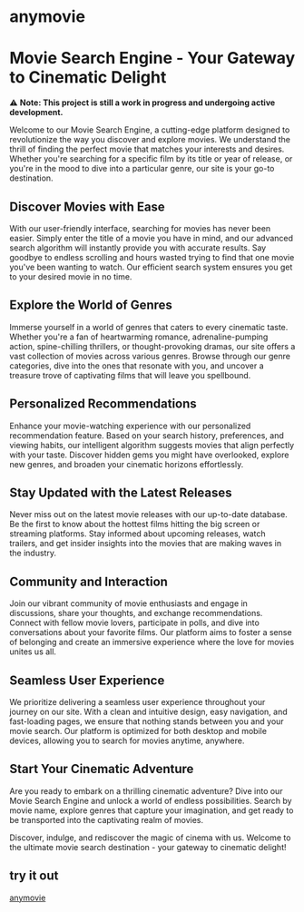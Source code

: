 # anymovie

# Movie Search Engine - Your Gateway to Cinematic Delight

⚠️ **Note: This project is still a work in progress and undergoing active development.**

Welcome to our Movie Search Engine, a cutting-edge platform designed to revolutionize the way you discover and explore movies. We understand the thrill of finding the perfect movie that matches your interests and desires. Whether you're searching for a specific film by its title or year of release, or you're in the mood to dive into a particular genre, our site is your go-to destination.

## Discover Movies with Ease

With our user-friendly interface, searching for movies has never been easier. Simply enter the title of a movie you have in mind, and our advanced search algorithm will instantly provide you with accurate results. Say goodbye to endless scrolling and hours wasted trying to find that one movie you've been wanting to watch. Our efficient search system ensures you get to your desired movie in no time.

## Explore the World of Genres

Immerse yourself in a world of genres that caters to every cinematic taste. Whether you're a fan of heartwarming romance, adrenaline-pumping action, spine-chilling thrillers, or thought-provoking dramas, our site offers a vast collection of movies across various genres. Browse through our genre categories, dive into the ones that resonate with you, and uncover a treasure trove of captivating films that will leave you spellbound.

## Personalized Recommendations

Enhance your movie-watching experience with our personalized recommendation feature. Based on your search history, preferences, and viewing habits, our intelligent algorithm suggests movies that align perfectly with your taste. Discover hidden gems you might have overlooked, explore new genres, and broaden your cinematic horizons effortlessly.

## Stay Updated with the Latest Releases

Never miss out on the latest movie releases with our up-to-date database. Be the first to know about the hottest films hitting the big screen or streaming platforms. Stay informed about upcoming releases, watch trailers, and get insider insights into the movies that are making waves in the industry.

## Community and Interaction

Join our vibrant community of movie enthusiasts and engage in discussions, share your thoughts, and exchange recommendations. Connect with fellow movie lovers, participate in polls, and dive into conversations about your favorite films. Our platform aims to foster a sense of belonging and create an immersive experience where the love for movies unites us all.

## Seamless User Experience

We prioritize delivering a seamless user experience throughout your journey on our site. With a clean and intuitive design, easy navigation, and fast-loading pages, we ensure that nothing stands between you and your movie search. Our platform is optimized for both desktop and mobile devices, allowing you to search for movies anytime, anywhere.

## Start Your Cinematic Adventure

Are you ready to embark on a thrilling cinematic adventure? Dive into our Movie Search Engine and unlock a world of endless possibilities. Search by movie name, explore genres that capture your imagination, and get ready to be transported into the captivating realm of movies.

Discover, indulge, and rediscover the magic of cinema with us. Welcome to the ultimate movie search destination - your gateway to cinematic delight!

## try it out

[anymovie](https://wizli595.github.io/anymovie/index.html)
